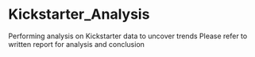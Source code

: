 # Kickstarter_Analysis
Performing analysis on Kickstarter data to uncover trends
Please refer to written report for analysis and conclusion
